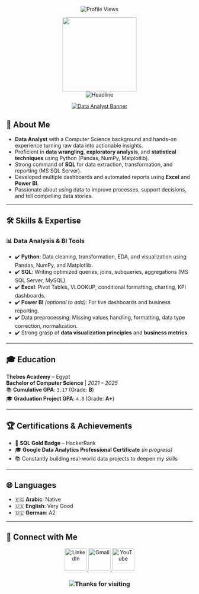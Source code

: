 <p align="center">
    <img src="https://komarev.com/ghpvc/?username=Mohamed-khaled0&label=Profile%20views&color=0e75b6&style=flat" alt="Profile Views" />
</p>
<div id="header" align="center">
    <img src="https://github.com/thompsonemerson/thompsonemerson/raw/master/cover-thompson.png" height="200" />
</div>

<div align="center">
    <img src="https://readme-typing-svg.herokuapp.com?color=cyan&size=32&center=true&vCenter=true&width=600&height=50&lines=Hi+there,+I'm+Mohamed+👨‍💻+👋" alt="Headline" />
</div>

<p align="center">
    <a href="https://github.com/Mohamed-khaled0/readme-typing-svg">
        <img src="https://readme-typing-svg.herokuapp.com?font=Time+New+Roman&color=cyan&size=25&center=true&vCenter=true&width=600&height=100&lines=Data+Analyst;Turning+Data+Into+Insights" alt="Data Analyst Banner" />
    </a>
</p>




## 🌟 About Me

- **Data Analyst** with a Computer Science background and hands-on experience turning raw data into actionable insights.
- Proficient in **data wrangling**, **exploratory analysis**, and **statistical techniques** using Python (Pandas, NumPy, Matplotlib).
- Strong command of **SQL** for data extraction, transformation, and reporting (MS SQL Server).
- Developed multiple dashboards and automated reports using **Excel** and **Power BI**.
- Passionate about using data to improve processes, support decisions, and tell compelling data stories.

---

## 🛠️ Skills & Expertise

### 📊 **Data Analysis & BI Tools**
- ✔️ **Python**: Data cleaning, transformation, EDA, and visualization using Pandas, NumPy, and Matplotlib.
- ✔️ **SQL**: Writing optimized queries, joins, subqueries, aggregations (MS SQL Server, MySQL).
- ✔️ **Excel**: Pivot Tables, VLOOKUP, conditional formatting, charting, KPI dashboards.
- ✔️ **Power BI** *(optional to add)*: For live dashboards and business reporting.
- ✔️ Data preprocessing: Missing values handling, formatting, data type correction, normalization.
- ✔️ Strong grasp of **data visualization principles** and **business metrics**.

---

## 🎓 Education

**Thebes Academy** – Egypt  
**Bachelor of Computer Science** | *2021 – 2025*  
📚 **Cumulative GPA**: `3.17` (Grade: **B**)  
🎓 **Graduation Project GPA**: `4.0` (Grade: **A+**)

---

## 🏆 Certifications & Achievements

- 🥇 **SQL Gold Badge** – HackerRank  
- 🎓 **Google Data Analytics Professional Certificate** *(in progress)*  
- 📚 Constantly building real-world data projects to deepen my skills

---

## 🌐 Languages
- 🇪🇬 **Arabic**: Native  
- 🇺🇸 **English**: Very Good  
- 🇩🇪 **German**: A2

---

## 🤝 Connect with Me

<p align="center">
    <a href="https://linkedin.com/in/mohamed-khaled4/">
        <img width="60px" src="https://img.icons8.com/ios-filled/50/4a90e2/linkedin.png" alt="LinkedIn" />
    </a>
    <a href="mailto:mohamedalshraby3@gmail.com">
        <img width="60px" src="https://img.icons8.com/ios-filled/50/ea4335/gmail.png" alt="Gmail" />
    </a>
    <a href="https://www.youtube.com/@mohamedalshraby3">
        <img width="60px" src="https://img.icons8.com/ios-filled/50/ff0000/youtube-play.png" alt="YouTube" />
    </a>
</p>

<h3 align="center">
    <img src="https://readme-typing-svg.herokuapp.com/?font=Righteous&size=25&center=true&vCenter=true&width=500&height=70&duration=4000&lines=Thanks+for+visiting!+✌️;+Shoot+me+a+message+on+LinkedIn!;I'm+always+down+to+collab+:)" alt="Thanks for visiting" />
</h3>
